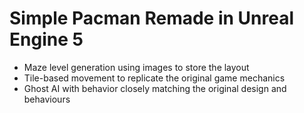 # Simple Pacman Remade in Unreal Engine 5
- Maze level generation using images to store the layout
- Tile-based movement to replicate the original game mechanics
- Ghost AI with behavior closely matching the original design and behaviours
